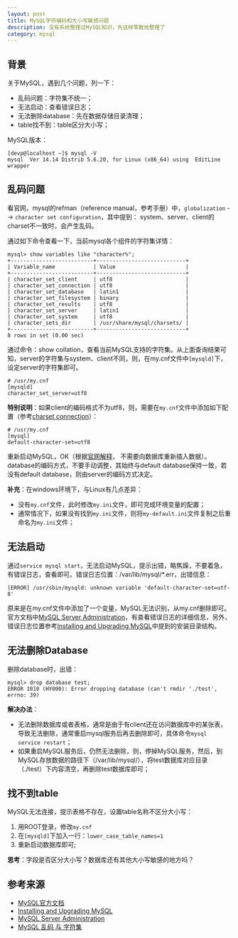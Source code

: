 ```yaml
---
layout: post
title: MySQL字符编码和大小写敏感问题
description: 没有系统整理过MySQL知识，先这样零散地整理了
category: mysql
---
```


## 背景

关于MySQL，遇到几个问题，列一下：

* 乱码问题：字符集不统一；
* 无法启动：查看错误日志；
* 无法删除database：先在数据存储目录清理；
* table找不到：table区分大小写；

MySQL版本：

	[devp@localhost ~]$ mysql -V
	mysql  Ver 14.14 Distrib 5.6.20, for Linux (x86_64) using  EditLine wrapper


## 乱码问题

看官网，mysql的refman（reference manual，参考手册）中，`globalization` --> `character set configuration`，其中提到：
system、server、client的charset不一致时，会产生乱码。

通过如下命令查看一下，当前mysql各个组件的字符集详情：

	mysql> show variables like "character%";
	+--------------------------+----------------------------+
	| Variable_name            | Value                      |
	+--------------------------+----------------------------+
	| character_set_client     | utf8                       |
	| character_set_connection | utf8                       |
	| character_set_database   | latin1                     |
	| character_set_filesystem | binary                     |
	| character_set_results    | utf8                       |
	| character_set_server     | latin1                     |
	| character_set_system     | utf8                       |
	| character_sets_dir       | /usr/share/mysql/charsets/ |
	+--------------------------+----------------------------+
	8 rows in set (0.00 sec)

通过命令：show collation，查看当前MySQL支持的字符集。从上面查询结果可知，server的字符集与system、client不同，则，在my.cnf文件中`[mysqld]`下，设定server的字符集即可。

	# /usr/my.cnf
	[mysqld]
	character_set_server=utf8
	
**特别说明**：如果client的编码格式不为utf8，则，需要在`my.cnf`文件中添加如下配置（参考[charset connection][charset connection]）：

	# /usr/my.cnf
	[mysql]
	default-character-set=utf8
	
	
重新启动MySQL，OK（根据[官网解释](http://dev.mysql.com/doc/refman/5.6/en/server-system-variables.html#sysvar_character_set_server)， 不需要向数据库重新插入数据）。database的编码方式，不要手动调整，其始终与default database保持一致，若没有default database，则由server的编码方式决定。


**补充**：在windows环境下，与Linux有几点差异：

* 没有`my.cnf`文件，此时修改`my.ini`文件，即可完成环境变量的配置；
* 通常情况下，如果没有找到`my.ini`文件，则将`my-default.ini`文件复制之后重命名为`my.ini`文件；


## 无法启动

通过`service mysql start`，无法启动MySQL，提示出错，略焦躁，不要着急，有错误日志，查看即可。错误日志位置：/var/lib/mysql/*.err，出错信息：

	[ERROR] /usr/sbin/mysqld: unknown variable 'default-character-set=utf-8'
	
原来是在my.cnf文件中添加了一个变量，MySQL无法识别，从my.cnf删除即可。官方文档中[MySQL Server Administration](http://dev.mysql.com/doc/refman/5.6/en/server-administration.html)，有查看错误日志的详细信息，另外，错误日志位置参考[Installing and Upgrading MySQL](http://dev.mysql.com/doc/refman/5.6/en/installing.html)中提到的安装目录结构。


## 无法删除Database

删除database时，出错：

	mysql> drop database test;
	ERROR 1010 (HY000): Error dropping database (can't rmdir './test', errno: 39)
	
**解决办法**：

* 无法删除数据库或者表格，通常是由于有client还在访问数据库中的某张表，导致无法删除，通常重启mysql服务后再去删除即可，具体命令`mysql service restart`；
* 如果重启MySQL服务后，仍然无法删除，则，停掉MySQL服务，然后，到MySQL存放数据的路径下（/var/lib/mysql/），将test数据库对应目录（./test）下内容清空，再删除test数据库即可；


## 找不到table

MySQL无法连接，提示表格不存在，设置table名称不区分大小写：

1. 用ROOT登录，修改`my.cnf`
1. 在`[mysqld]`下加入一行：`lower_case_table_names=1`
1. 重新启动数据库即可;

**思考**：字段是否区分大小写？数据库还有其他大小写敏感的地方吗？








## 参考来源

* [MySQL官方文档](http://dev.mysql.com/doc/)
* [Installing and Upgrading MySQL](http://dev.mysql.com/doc/refman/5.6/en/installing.html)
* [MySQL Server Administration](http://dev.mysql.com/doc/refman/5.6/en/server-administration.html)
* [MySQL 乱码 与 字符集][MySQL 乱码 与 字符集]








[charset connection]:			http://dev.mysql.com/doc/refman/5.6/en/charset-connection.html
[MySQL 乱码 与 字符集]:			http://coderbee.net/index.php/db/20140112/709



[NingG]:    http://ningg.github.com  "NingG"